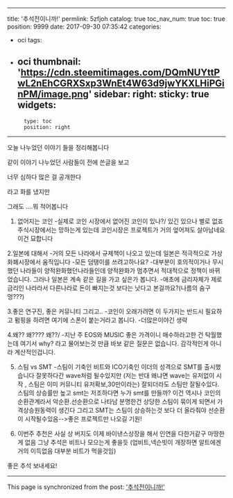 
---
title: '추석전이니까!'
permlink: 5zfjoh
catalog: true
toc_nav_num: true
toc: true
position: 9999
date: 2017-09-30 07:35:42
categories:
- oci
tags:
- oci
thumbnail: 'https://cdn.steemitimages.com/DQmNUYttPwL2nEhCGRXSxp3WnEt4W63d9jwYKXLHiPGinPM/image.png'
sidebar:
    right:
        sticky: true
widgets:
    -
        type: toc
        position: right
---


오늘 나누었던 이야기 들을 정리해봅니다

같이 이야기 나누었던 사람들이 전에 쓴글을 보고 

너무 심하다  많은 걸 공개한다

라고 화를 냈지만

그래도 ....뭐 적어봅니다

1. 없어지는 코인
-실제로 코인 시장에서 없어진 코인이 있나?/ 있긴 있으나 별로 없죠
주식시장에서는 망하는게 있는데 코인시장은 프로젝트가 거의 엎어져도 살아남네요 이건 묘합니다

2.일본에 대해서
-거의 모든 나라에서 규제책이 나오고 있는데 일본은 적극적으로 가상화폐시장에서 움직입니다
-모든 덤탱이를 쓰려고하나요?
-대부분이 호의적이거나 무시했던 나라들이 양적완화했던나라들인데 양적완화가 멈추면서 적대적으로 정책이 바뀌었습니다. 그러나 일본은 계속 같은 길을 가고 싶은가 봅니다.
-애초에 금리자체가 제로금리인 나라라서 다른나라로 돈이 빠지는것 보다는 낫다고 본걸까요?(나름의 숨구멍???)

3.좋은 연구진, 좋은 커뮤니티  그리고..
-코인이 오래가려면 이 두가지는 반드시 필요하고 펌핑을 하려면 여기에 스폰이 붙는거라고 봅니다.
-더많은이야긴 생략

4.왜?? 왜???? 왜??/
-지난 주 EOS와 MUSIC 좋은 가격이니 매수하라고한 건 탁월했는데 여기서 why? 라고 물어보는것 만큼 바보 같은 질문은 없습니다. 감각적인게 아니라 계산적인겁니다. 

5. 스팀 vs SMT
-스팀이 기축인 비트와 ICO기축인 이더의 성격으로 SMT를 출시했습니다
잘못하다간 wave처럼 될수있지만 (저는 반대 왜냐면 wave는 유저없이 시작 , 스팀은 이미 커뮤니티 유저확보,30만이라는)
잘되더라도 스팀만 잘될수있다.
스팀의 상승률만 높고 smt는 저조하다면 누가 smt를 만들까? 이건 역시나 코인의 순환관계라서 악순환.선순환으로 나타남
분명한건 상당한 스팀이 묶이게 되면서 가격상승원동력이 생긴다 그리고  SMT는 스팀이 상승하는것 보다 더 올라줘야 선순환이 시작될수있음-->좋은 프로젝트만 나오길 기원!

6. 이번주 추천은
사실 상 버지도 이제 바이낸스상장을 해서 인연을 다한거같구
마땅한게 없음
그냥 추석은 비트나 모으는게 좋을듯
(업비트,넥슨빗이 개장하면 알트에겐 거의 이득없음 대부분 비트가 먹을것임)

좋은 추석 보내세요!

- - -

This page is synchronized from the post: ['추석전이니까!'](https://steemit.com/@virus707/5zfjoh)
